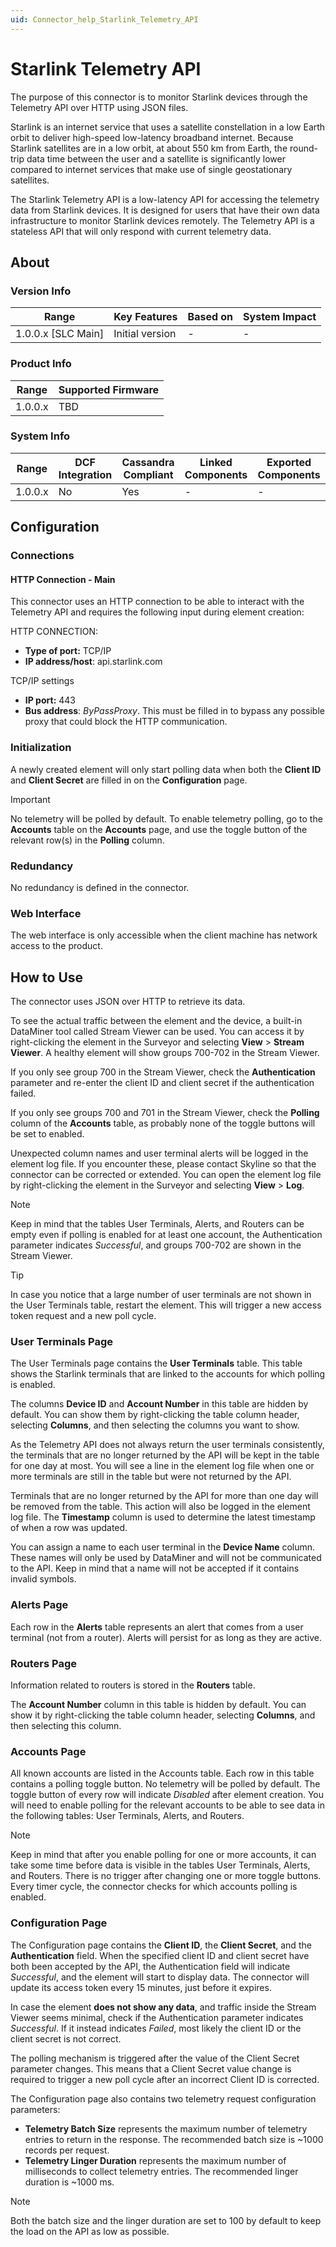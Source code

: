 ```yaml
---
uid: Connector_help_Starlink_Telemetry_API
---
```


# Starlink Telemetry API

The purpose of this connector is to monitor Starlink devices through the Telemetry API over HTTP using JSON files.

Starlink is an internet service that uses a satellite constellation in a low Earth orbit to deliver high-speed low-latency broadband internet. Because Starlink satellites are in a low orbit, at about 550 km from Earth, the round-trip data time between the user and a satellite is significantly lower compared to internet services that make use of single geostationary satellites.

The Starlink Telemetry API is a low-latency API for accessing the telemetry data from Starlink devices. It is designed for users that have their own data infrastructure to monitor Starlink devices remotely. The Telemetry API is a stateless API that will only respond with current telemetry data.

## About

### Version Info

| Range              | Key Features    | Based on | System Impact |
|--------------------|-----------------|----------|---------------|
| 1.0.0.x [SLC Main] | Initial version | -        | -             |

### Product Info

| Range   | Supported Firmware |
|---------|--------------------|
| 1.0.0.x | TBD                |

### System Info

| Range   | DCF Integration | Cassandra Compliant | Linked Components | Exported Components |
|---------|-----------------|---------------------|-------------------|---------------------|
| 1.0.0.x | No              | Yes                 | -                 | -                   |

## Configuration

### Connections

#### HTTP Connection - Main

This connector uses an HTTP connection to be able to interact with the Telemetry API and requires the following input during element creation:

HTTP CONNECTION:

- **Type of port:** TCP/IP
- **IP address/host**: api.starlink.com

TCP/IP settings

- **IP port:** 443
- **Bus address**: *ByPassProxy*. This must be filled in to bypass any possible proxy that could block the HTTP communication.

### Initialization

A newly created element will only start polling data when both the **Client ID** and **Client Secret** are filled in on the **Configuration** page.

> [!IMPORTANT]
> No telemetry will be polled by default. To enable telemetry polling, go to the **Accounts** table on the **Accounts** page, and use the toggle button of the relevant row(s) in the **Polling** column.

### Redundancy

No redundancy is defined in the connector.

### Web Interface

The web interface is only accessible when the client machine has network access to the product.

## How to Use

The connector uses JSON over HTTP to retrieve its data.

To see the actual traffic between the element and the device, a built-in DataMiner tool called Stream Viewer can be used. You can access it by right-clicking the element in the Surveyor and selecting **View** > **Stream Viewer**. A healthy element will show groups 700-702 in the Stream Viewer.

If you only see group 700 in the Stream Viewer, check the **Authentication** parameter and re-enter the client ID and client secret if the authentication failed.

If you only see groups 700 and 701 in the Stream Viewer, check the **Polling** column of the **Accounts** table, as probably none of the toggle buttons will be set to enabled.

Unexpected column names and user terminal alerts will be logged in the element log file. If you encounter these, please contact Skyline so that the connector can be corrected or extended. You can open the element log file by right-clicking the element in the Surveyor and selecting **View** > **Log**.

> [!NOTE]
> Keep in mind that the tables User Terminals, Alerts, and Routers can be empty even if polling is enabled for at least one account, the Authentication parameter indicates *Successful*, and groups 700-702 are shown in the Stream Viewer.

> [!TIP]
> In case you notice that a large number of user terminals are not shown in the User Terminals table, restart the element. This will trigger a new access token request and a new poll cycle.

### User Terminals Page

The User Terminals page contains the **User Terminals** table. This table shows the Starlink terminals that are linked to the accounts for which polling is enabled.

The columns **Device ID** and **Account Number** in this table are hidden by default. You can show them by right-clicking the table column header, selecting **Columns**, and then selecting the columns you want to show.

As the Telemetry API does not always return the user terminals consistently, the terminals that are no longer returned by the API will be kept in the table for one day at most. You will see a line in the element log file when one or more terminals are still in the table but were not returned by the API.

Terminals that are no longer returned by the API for more than one day will be removed from the table. This action will also be logged in the element log file. The **Timestamp** column is used to determine the latest timestamp of when a row was updated.

You can assign a name to each user terminal in the **Device Name** column. These names will only be used by DataMiner and will not be communicated to the API. Keep in mind that a name will not be accepted if it contains invalid symbols.

### Alerts Page

Each row in the **Alerts** table represents an alert that comes from a user terminal (not from a router). Alerts will persist for as long as they are active.

### Routers Page

Information related to routers is stored in the **Routers** table.

The **Account Number** column in this table is hidden by default. You can show it by right-clicking the table column header, selecting **Columns**, and then selecting this column.

### Accounts Page

All known accounts are listed in the Accounts table. Each row in this table contains a polling toggle button. No telemetry will be polled by default. The toggle button of every row will indicate *Disabled* after element creation. You will need to enable polling for the relevant accounts to be able to see data in the following tables: User Terminals, Alerts, and Routers.

> [!NOTE]
> Keep in mind that after you enable polling for one or more accounts, it can take some time before data is visible in the tables User Terminals, Alerts, and Routers. There is no trigger after changing one or more toggle buttons. Every timer cycle, the connector checks for which accounts polling is enabled.

### Configuration Page

The Configuration page contains the **Client ID**, the **Client Secret**, and the **Authentication** field. When the specified client ID and client secret have both been accepted by the API, the Authentication field will indicate *Successful*, and the element will start to display data. The connector will update its access token every 15 minutes, just before it expires.

In case the element **does not show any data**, and traffic inside the Stream Viewer seems minimal, check if the Authentication parameter indicates *Successful*. If it instead indicates *Failed*, most likely the client ID or the client secret is not correct.

The polling mechanism is triggered after the value of the Client Secret parameter changes. This means that a Client Secret value change is required to trigger a new poll cycle after an incorrect Client ID is corrected.

The Configuration page also contains two telemetry request configuration parameters:

- **Telemetry Batch Size** represents the maximum number of telemetry entries to return in the response. The recommended batch size is ~1000 records per request.
- **Telemetry Linger Duration** represents the maximum number of milliseconds to collect telemetry entries. The recommended linger duration is ~1000 ms.

> [!NOTE]
> Both the batch size and the linger duration are set to 100 by default to keep the load on the API as low as possible.
